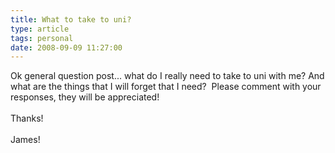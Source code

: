 ```yaml
---
title: What to take to uni?
type: article
tags: personal
date: 2008-09-09 11:27:00
---
```


Ok general question post... what do I really need to take to uni with me? And what are the things that I will forget that I need? &nbsp;Please comment with your responses, they will be&nbsp;appreciated!<br /><br />Thanks!<br /><br />James!
